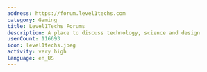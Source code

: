 ```yaml
---
address: https://forum.level1techs.com
category: Gaming
title: Level1Techs Forums
description: A place to discuss technology, science and design
userCount: 116693
icon: level1techs.jpeg
activity: very high
language: en_US
---
```


